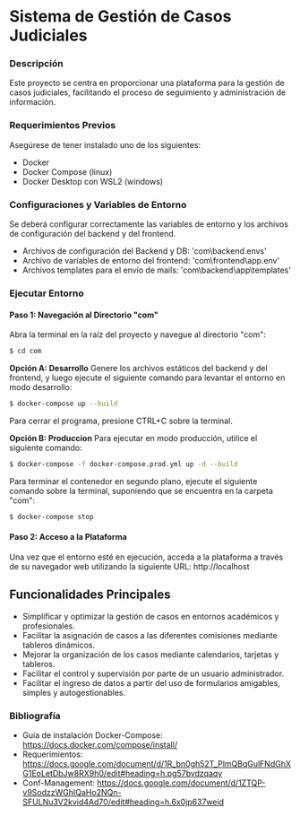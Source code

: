 # Sistema de Gestión de Casos Judiciales

### Descripción
Este proyecto se centra en proporcionar una plataforma para la gestión de casos judiciales, facilitando el proceso de seguimiento y administración de información. <br/>


### Requerimientos Previos
Asegúrese de tener instalado uno de los siguientes:
- Docker
- Docker Compose (linux)
- Docker Desktop con WSL2 (windows)

### Configuraciones y Variables de Entorno
Se deberá configurar correctamente las variables de entorno y los archivos de configuración del backend y del frontend.
* Archivos de configuración del Backend y DB: 'com\backend\.envs'
* Archivo de variables de entorno del frontend: 'com\frontend\app\.env'
* Archivos templates para el envío de mails: 'com\backend\app\templates'

### Ejecutar Entorno

#### Paso 1: Navegación al Directorio "com"
Abra la terminal en la raíz del proyecto y navegue al directorio "com":
```bash
$ cd com
```

**Opción A: Desarrollo**
Genere los archivos estáticos del backend y del frontend, y luego ejecute el siguiente comando para levantar el entorno en modo desarrollo:
```bash
$ docker-compose up --build
```
Para cerrar el programa, presione CTRL+C sobre la terminal.<br />

**Opción B: Produccion**
Para ejecutar en modo producción, utilice el siguiente comando:
```bash
$ docker-compose -f docker-compose.prod.yml up -d --build
```
Para terminar el contenedor en segundo plano, ejecute el siguiente comando sobre la terminal, suponiendo que se encuentra en la carpeta "com":
```bash
$ docker-compose stop
```


#### Paso 2: Acceso a la Plataforma
Una vez que el entorno esté en ejecución, acceda a la plataforma a través de su navegador web utilizando la siguiente URL:
http://localhost

## Funcionalidades Principales
* Simplificar y optimizar la gestión de casos en entornos académicos y profesionales.
* Facilitar la asignación de casos a las diferentes comisiones mediante tableros dinámicos.
* Mejorar la organización de los casos mediante calendarios, tarjetas y tableros.
* Facilitar el control y supervisión por parte de un usuario administrador.
* Facilitar el ingreso de datos a partir del uso de formularios amigables, simples y autogestionables. 

### Bibliografía
- Guia de instalación Docker-Compose: https://docs.docker.com/compose/install/
- Requerimientos: https://docs.google.com/document/d/1R_bn0gh52T_PlmQBqGulFNdGhXG1EoLetDbJw8RX9h0/edit#heading=h.pg57bvdzqaqy
- Conf-Management: https://docs.google.com/document/d/1ZTQP-v9SodzzWGhIQaHo2NQn-SFULNu3V2kvid4Ad70/edit#heading=h.6x0jp637weid
